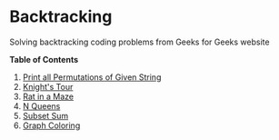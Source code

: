 # Backtracking
Solving backtracking coding problems from Geeks for Geeks website

**Table of Contents**

1. [Print all Permutations of Given String](http://www.geeksforgeeks.org/write-a-c-program-to-print-all-permutations-of-a-given-string/)
2. [Knight's Tour](http://www.geeksforgeeks.org/backtracking-set-1-the-knights-tour-problem/)
3. [Rat in a Maze](http://www.geeksforgeeks.org/backttracking-set-2-rat-in-a-maze/)
4. [N Queens](http://www.geeksforgeeks.org/backtracking-set-3-n-queen-problem/)
5. [Subset Sum](http://www.geeksforgeeks.org/backttracking-set-4-subset-sum/)
6. [Graph Coloring](http://www.geeksforgeeks.org/backttracking-set-5-m-coloring-problem/)